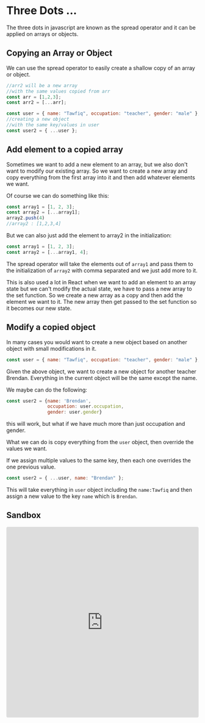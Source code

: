 # Three Dots ...

The three dots in javascript are known as the spread operator and it can be applied on arrays or objects. 

## Copying an Array or Object

We can use the spread operator to easily create a shallow copy of an array or object.

```js
//arr2 will be a new array
//with the same values copied from arr
const arr = [1,2,3];
const arr2 = [...arr];  
```

```js
const user = { name: "Tawfiq", occupation: "teacher", gender: "male" };
//creating a new object
//with the same key/values in user
const user2 = { ...user };
```

## Add element to a copied array

Sometimes we want to add a new element to an array, but we also don't want to modify our existing array. So we want to create a new array and copy everything from the first array into it and then add whatever elements we want. 

Of course we can do something like this:
```js
const array1 = [1, 2, 3];
const array2 = [...array1];
array2.push(4)
//array2 : [1,2,3,4]
```

But we can also just add the element to array2 in the initialization:
```js
const array1 = [1, 2, 3];
const array2 = [...array1, 4];
```

The spread operator will take the elements out of `array1` and pass them to the initialization of `array2` with comma separated and we just add more to it. 

This is also used a lot in React when we want to add an element to an array state but we can't modify the actual state, we have to pass a new array to the set function. So we create a new array as a copy and then add the element we want to it. The new array then get passed to the set function so it becomes our new state. 

## Modify a copied object

In many cases you would want to create a new object based on another object with small modifications in it. 

```js
const user = { name: "Tawfiq", occupation: "teacher", gender: "male" };
```

Given the above object, we want to create a new object for another teacher Brendan. Everything in the current object will be the same except the name. 

We maybe can do the following:

```js
const user2 = {name: 'Brendan', 
               occupation: user.occupation,
               gender: user.gender}
```
this will work, but what if we have much more than just occupation and gender. 

What we can do is copy everything from the `user` object, then override the values we want. 

If we assign multiple values to the same key, then each one overrides the one previous value. 

```js
const user2 = { ...user, name: "Brendan" };
```
This will take everything in `user` object including the `name:Tawfiq` and then assign a new value to the key `name` which is `Brendan`. 

## Sandbox
<iframe src="https://codesandbox.io/embed/spread-operator-example-vi6669?fontsize=14&hidenavigation=1&theme=dark&previewwindow=console"
     style="width:100%; height:500px; border:0; border-radius: 4px; overflow:hidden;"
     title="spread-operator-example"
     allow="accelerometer; ambient-light-sensor; camera; encrypted-media; geolocation; gyroscope; hid; microphone; midi; payment; usb; vr; xr-spatial-tracking"
     sandbox="allow-forms allow-modals allow-popups allow-presentation allow-same-origin allow-scripts"
   ></iframe>